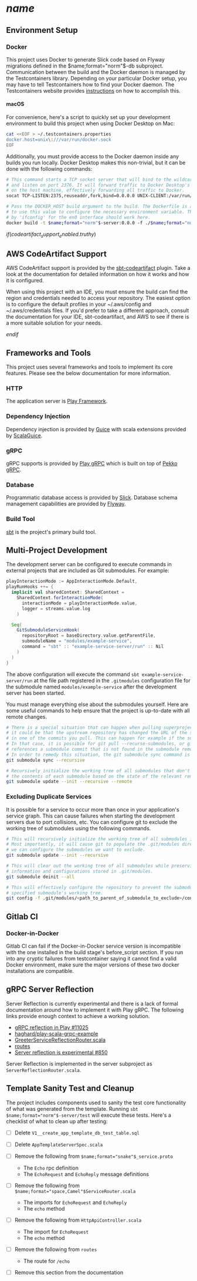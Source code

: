 # $name$

## Environment Setup

### Docker

This project uses Docker to generate Slick code based on Flyway migrations
defined in the $name;format="norm"$-db subproject. Communication between the
build and the Docker daemon is managed by the Testcontainers library. Depending
on your particular Docker setup, you may have to tell Testcontainers
how to find your Docker daemon. The Testcontainers website provides
[instructions](https://www.testcontainers.org/features/configuration/)
on how to accomplish this.

#### macOS

For convenience, here's a script to quickly set up your development environment to build
this project when using Docker Desktop on Mac:

```bash
cat <<EOF > ~/.testcontainers.properties
docker.host=unix\:///var/run/docker.sock
EOF
```

Additionally, you must provide access to the Docker daemon inside any builds you run locally.
Docker Desktop makes this non-trivial, but it can be done with the following commands:

```bash
# This command starts a TCP socket server that will bind to the wildcard address
# and listen on port 2376. It will forward traffic to Docker Desktop's socket file
# on the host machine, effectively forwarding all traffic to Docker.
socat TCP-LISTEN:2375,reuseaddr,fork,bind=0.0.0.0 UNIX-CLIENT:/var/run/docker.sock

# Pass the DOCKER_HOST build argument to the build. The Dockerfile is already set up
# to use this value to configure the necessary environment variable. The address shown
# by 'ifconfig' for the en0 interface should work here.
docker build -t $name;format="norm"$-server:0.0.0 -f ./$name;format="norm"$-server/Dockerfile --build-arg DOCKER_HOST=tcp://\$(ipconfig getifaddr en0):2375 .
```

$if(codeartifact_support_enabled.truthy)$
## AWS CodeArtifact Support

AWS CodeArtifact support is provided by the [sbt-codeartifact](https://github.com/bbstilson/sbt-codeartifact)
plugin. Take a look at the documentation for detailed information on how it works and
how it is configured.

When using this project with an IDE, you must ensure the build can find the region and credentials needed to
access your repository. The easiest option is to configure the default profiles in your ~/.aws/config
and ~/.aws/credentials files. If you'd prefer to take a different approach, consult the documentation for your IDE,
sbt-codeartifact, and AWS to see if there is a more suitable solution for your needs.

$endif$

## Frameworks and Tools

This project uses several frameworks and tools to implement its core features. Please see the below
documentation for more information.

### HTTP

The application server is [Play Framework](https://www.playframework.com/).

### Dependency Injection

Dependency injection is provided by [Guice](https://github.com/google/guice/wiki/GettingStarted) with scala extensions
provided by [ScalaGuice](https://github.com/codingwell/scala-guice).

### gRPC

gRPC supports is provided by [Play gRPC](https://github.com/playframework/play-grpc/blob/main/docs/src/main/paradox/play/index.md)
which is built on top of [Pekko gRPC](https://pekko.apache.org/docs/pekko-grpc/current/).

### Database

Programmatic database access is provided by [Slick](https://scala-slick.org/).
Database schema management capabilities are provided by [Flyway](https://flywaydb.org/).

### Build Tool

[sbt](https://www.scala-sbt.org/) is the project's primary build tool.

## Multi-Project Development

The development server can be configured to execute commands in external projects that are included
as Git submodules. For example:

```scala
playInteractionMode := AppInteractionMode.Default,
playRunHooks ++= {
  implicit val sharedContext: SharedContext =
    SharedContext.forInteractionMode(
      interactionMode = playInteractionMode.value,
      logger = streams.value.log
    )

  Seq(
    GitSubmoduleServiceHook(
      repositoryRoot = baseDirectory.value.getParentFile,
      submoduleName = "modules/example-service",
      command = "sbt" :: "example-service-server/run" :: Nil
    )
  )
}
```

The above configuration will execute the command `sbt example-service-server/run` at the
file path registered in the `.gitmodules` configuration file for the submodule named
`modules/example-service` after the development server has been started.

You must manage everything else about the submodules yourself. Here are some useful commands
to help ensure that the project is up-to-date with all remote changes.

```bash
# There is a special situation that can happen when pulling superproject updates:
# it could be that the upstream repository has changed the URL of the submodule in the .gitmodules file
# in one of the commits you pull. This can happen for example if the submodule project changes its hosting platform.
# In that case, it is possible for git pull --recurse-submodules, or git submodule update, to fail if the superproject
# references a submodule commit that is not found in the submodule remote locally configured in your repository.
# In order to remedy this situation, the git submodule sync command is required.
git submodule sync --recursive

# Recursively initialize the working tree of all submodules that don't already exist. Also, fetch and update
# the contents of each submodule based on the state of the relevant remote tracking branch.
git submodule update --init --recursive --remote
```

### Excluding Duplicate Services

It is possible for a service to occur more than once in your application's service graph.
This can cause failures when starting the development servers due to port collisions, etc.
You can configure git to exclude the working tree of submodules using the
following commands.

```bash
# This will recursively initialize the working tree of all submodules included in the project.
# Most importantly, it will cause git to populate the .git/modules directory hierarchy where
# we can configure the submodules we want to exclude.
git submodule update --init --recursive

# This will clear out the working tree of all submodules while preserving all of the repository
# information and configurations stored in .git/modules.
git submodule deinit --all

# This will effectively configure the repository to prevent the submodule update command from populating the
# specified submodule's working tree.
git config -f .git/modules/<path_to_parent_of_submodule_to_exclude>/config submodule.<submodule_name>.update none
```

## Gitlab CI

### Docker-in-Docker
Gitlab CI can fail if the Docker-in-Docker service version is incompatible with the one installed in the build stage's
before_script section. If you run into any cryptic failures from testcontainer saying it cannot find a valid Docker environment,
make sure the major versions of these two docker installations are compatible.

## gRPC Server Reflection
Server Reflection is currently experimental and there is a lack of formal documentation around how to implement it with
Play gRPC. The following links provide enough context to achieve a working solution.

- [gRPC reflection in Play #11025](https://github.com/playframework/playframework/issues/11025)
- [haghard/play-scala-grpc-example](https://github.com/haghard/play-scala-grpc-example)
- [GreeterServiceReflectionRouter.scala](https://github.com/haghard/play-scala-grpc-example/blob/master/app/routers/GreeterServiceReflectionRouter.scala)
- [routes](https://github.com/haghard/play-scala-grpc-example/blob/master/conf/routes)
- [Server reflection is experimental #850](https://github.com/akka/akka-grpc/issues/850)

Server Reflection is implemented in the server subproject as `ServerReflectionRouter.scala`.

## Template Sanity Test and Cleanup
The project includes components used to sanity the test core functionality of what was generated from the template.
Running `sbt $name;format="norm"$-server/test` will execute these tests.
Here's a checklist of what to clean up after testing:

- [ ] Delete `V1__create_app_template_db_test_table.sql`
- [ ] Delete `AppTemplateServerSpec.scala`
- [ ] Remove the following from `$name;format="snake"$_service.proto`
  - The `Echo` rpc definition
  - The `EchoRequest` and `EchoReply` message definitions
- [ ] Remove the following from `$name;format="space,Camel"$ServiceRouter.scala`
  - The imports for `EchoRequest` and `EchoReply`
  - The `echo` method
- [ ] Remove the following from `HttpApiController.scala`
  - The import for `EchoRequest`
  - The `echo` method
- [ ] Remove the following from `routes`
  - The route for `/echo`
- [ ] Remove this section from the documentation


